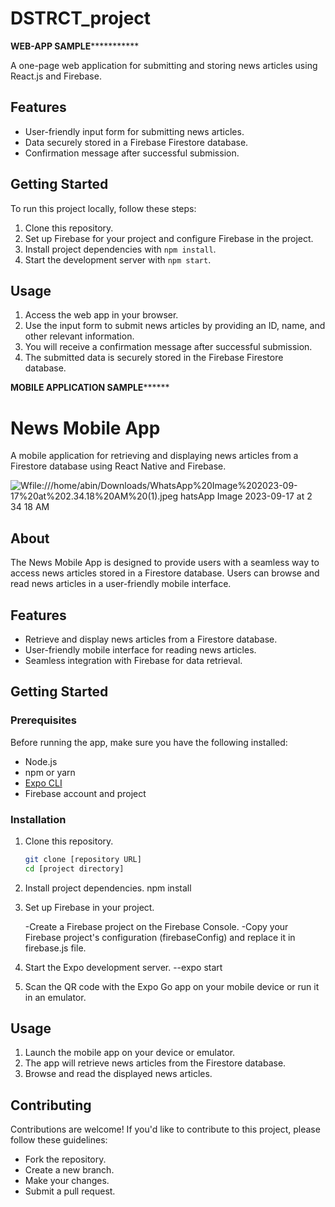 # DSTRCT_project

**************WEB-APP SAMPLE*************************

A one-page web application for submitting and storing news articles using React.js and Firebase.

## Features

- User-friendly input form for submitting news articles.
- Data securely stored in a Firebase Firestore database.
- Confirmation message after successful submission.

## Getting Started

To run this project locally, follow these steps:

1. Clone this repository.
2. Set up Firebase for your project and configure Firebase in the project.
3. Install project dependencies with `npm install`.
4. Start the development server with `npm start`.

## Usage

1. Access the web app in your browser.
2. Use the input form to submit news articles by providing an ID, name, and other relevant information.
3. You will receive a confirmation message after successful submission.
4. The submitted data is securely stored in the Firebase Firestore database.



********************MOBILE APPLICATION SAMPLE**************************

# News Mobile App

A mobile application for retrieving and displaying news articles from a Firestore database using React Native and Firebase.


![Wfile:///home/abin/Downloads/WhatsApp%20Image%202023-09-17%20at%202.34.18%20AM%20(1).jpeg
hatsApp Image 2023-09-17 at 2 34 18 AM](https://github.com/AbinMadathil/DSTRCT_project/assets/103134947/846259c8-e806-49ea-8807-57a30b0e53f3)

## About

The News Mobile App is designed to provide users with a seamless way to access news articles stored in a Firestore database. Users can browse and read  news articles in a user-friendly mobile interface.

## Features

- Retrieve and display news articles from a Firestore database.
- User-friendly mobile interface for reading news articles.
- Seamless integration with Firebase for data retrieval.

## Getting Started

### Prerequisites

Before running the app, make sure you have the following installed:

- Node.js
- npm or yarn
- [Expo CLI](https://docs.expo.dev/get-started/installation/)
- Firebase account and project

### Installation

1. Clone this repository.

   ```bash
   git clone [repository URL]
   cd [project directory]

2. Install project dependencies.
     npm install
3.  Set up Firebase in your project.

    -Create a Firebase project on the Firebase Console.
    -Copy your Firebase project's configuration (firebaseConfig) and replace it in firebase.js file.
4.  Start the Expo development server.
         --expo start
5. Scan the QR code with the Expo Go app on your mobile device or run it in an emulator.

## Usage

1. Launch the mobile app on your device or emulator.
2. The app will retrieve news articles from the Firestore database.
3. Browse and read the displayed news articles.


## Contributing

Contributions are welcome! If you'd like to contribute to this project, please follow these guidelines:

- Fork the repository.
- Create a new branch.
- Make your changes.
- Submit a pull request.
